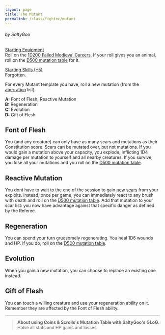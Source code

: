 ```yaml
---
layout: page
title: The Mutant
permalink: /class/fighter/mutant
---
```


###### by SaltyGoo

<ins>Starting Equipment</ins><br>
Roll on the [1D200 Failed Medieval Careers](http://tenfootpolemic.blogspot.com/2014/01/200-failed-medieval-careers.html). If your roll gives you an animal, roll on the [D500 mutation table](https://coinsandscrolls.blogspot.com/2018/01/osr-1d500-biological-mutations.html) for it.

<ins>Starting Skills (+5)</ins><br>
Forgotten.

For every Mutant template you have, roll a new mutation (from the [aberration](/list/monsters-aberration) list).

**A:** Font of Flesh, Reactive Mutation<br>
**B:** Regeneration<br>
**C:** Evolution<br>
**D:** Gift of Flesh<br>

## Font of Flesh
You (and any creature) can only have as many scars and mutations as their Constitution score. Scars can be mutated over, but not mutations. If you would gain a mutation above your capacity, you explode, inflicting 1D4 damage per mutation to yourself and all nearby creatures. If you survive, you lose all your mutations and you roll on the [D500 mutation table](https://coinsandscrolls.blogspot.com/2018/01/osr-1d500-biological-mutations.html).

## Reactive Mutation
You dont have to wait to the end of the session to gain [new scars](https://saltygoo.github.io/2020/11/10/extra-rules#heroism--scars) from your exploits. Instead, once per game, you can immediately react to any brush with death and roll on the [D500 mutation table](https://coinsandscrolls.blogspot.com/2018/01/osr-1d500-biological-mutations.html). Add that mutation to your scar list: you now have advantage against that specific danger as defined by the Referee.

## Regeneration
You can spend your turn gruesomely regenerating. You heal 1D6 wounds and HP. If you do, roll on the [D500 mutation table](https://coinsandscrolls.blogspot.com/2018/01/osr-1d500-biological-mutations.html).

## Evolution
When you gain a new mutation, you can choose to replace an existing one instead.

## Gift of Flesh
You can touch a willing creature and use your regeneration ability on it. Remember they are affected by the Font of Flesh ability.

---

> **About using Coins & Scrolls's Mutation Table with SaltyGoo's GLoG.** Halve all stats and HP gains and losses.
